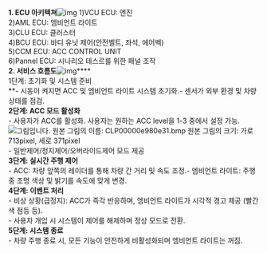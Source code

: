 **1. ECU 아키텍쳐**![img](https://lh7-rt.googleusercontent.com/docsz/AD_4nXf4mcc6i72o2LTTl8WlsGS-UBwAKILJ8IzZ15iocYEm3TazcRmq35cG20lcAtGBOAarCym40iWWuisTzYlO-So6ZSHa1tLIIy7vJ0YEfas6dSp7DJTsi_x5cwAlMuq14lZR28eUbVYSJ0qQnYw75_Y?key=dLHJVWuJEtjflCD0eJpR-V3k) 1)VCU ECU: 엔진                  <br />2)AML ECU: 엠비언트 라이트      <br />3)CLU ECU: 클러스터               <br />4)BCU ECU: 바디 유닛 제어(안전벨트, 좌석, 에어벡)   <br />5)CCM ECU: ACC CONTROL UNIT       <br />6)Pannel ECU: 시나리오 테스르를 위한 패널 조작     <br />**2. 서비스 흐름도**![img](https://lh7-rt.googleusercontent.com/docsz/AD_4nXef6gUr4yyVbkHytUOhl0tTiP8VjQbUPof0W7gHx0IpM7TqQ8QXUjUFW5d6GV1Nc4BKAuTtlt2rN68L_KM2CaaepdYpojvtgtwokFeHM-dOi1Kyvc4cD3-ikasFooGFAkaMPLEQAmxr1iae3FZ87A?key=dLHJVWuJEtjflCD0eJpR-V3k)****<br />1단계: 초기화 및 시스템 준비<br />**- 시동이 켜지면 ACC 및 엠비언트 라이트 시스템 초기화.- 센서가 외부 환경 및 차량 상태를 점검. <br />**2단계: ACC 모드 활성화<br />**- 사용자가 ACC를 활성화. 사용자는 원하는 ACC level을 1-3 중에서 설정 가능.![그림입니다. 원본 그림의 이름: CLP00000e980e31.bmp 원본 그림의 크기: 가로 713pixel, 세로 371pixel](https://lh7-rt.googleusercontent.com/docsz/AD_4nXcz3g8vycfZlRw46jUz_VfpRG7moPPhSKn6fAxJbZmxGAGuAFHXn71XTHVc65Xhya23N0fhfOacZ1GZ6LBp9DkUeJX4UdZecPQVer_JerFNzwKmdQxmik_lKeWXVjDhrAuQnwyR5GtcF_ECKBGx_oE?key=dLHJVWuJEtjflCD0eJpR-V3k)- 일반제어/정지제어/오버라이드제어 모드 제공 **<br />3단계: 실시간 주행 제어<br />**- ACC: 차량 앞쪽의 레이더를 통해 차량 간 거리 및 속도 조정.- 엠비언트 라이트: 주행 중 조명 색상 및 밝기를 속도에 맞게 변경. **<br />4단계: 이벤트 처리<br />**- 비상 상황(급정지): ACC가 즉각 반응하며, 엠비언트 라이트가 시각적 경고 제공  (빨간색 점등 등).<br />- 사용자 개입 시 시스템이 제어를 해제하며 정상 모드로 전환. <br />**5단계: 시스템 종료**<br />- 차량 주행 종료 시, 모든 기능이 안전하게 비활성화되며 엠비언트 라이트는 꺼짐.

